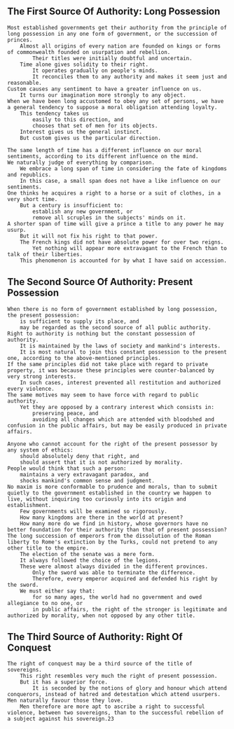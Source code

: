 
## The First Source Of Authority: Long Possession

    Most established governments get their authority from the principle of long possession in any one form of government, or the succession of princes.
        Almost all origins of every nation are founded on kings or forms of commonwealth founded on usurpation and rebellion.
            Their titles were initially doubtful and uncertain.
        Time alone gives solidity to their right.
            It operates gradually on people's minds.
            It reconciles them to any authority and makes it seem just and reasonable.
    Custom causes any sentiment to have a greater influence on us.
        It turns our imagination more strongly to any object.
    When we have been long accustomed to obey any set of persons, we have a general tendency to suppose a moral obligation attending loyalty.
        This tendency takes us
            easily to this direction, and
            chooses that set of men for its objects.
        Interest gives us the general instinct.
        But custom gives us the particular direction.

    The same length of time has a different influence on our moral sentiments, according to its different influence on the mind.
    We naturally judge of everything by comparison.
        We embrace a long span of time in considering the fate of kingdoms and republics.
        In this case, a small span does not have a like influence on our sentiments.
    One thinks he acquires a right to a horse or a suit of clothes, in a very short time.
        But a century is insufficient to:
            establish any new government, or
            remove all scruples in the subjects' minds on it.
    A shorter span of time will give a prince a title to any power he may usurp.
        But it will not fix his right to that power.
        The French kings did not have absolute power for over two reigns.
            Yet nothing will appear more extravagant to the French than to talk of their liberties.
        This phenomenon is accounted for by what I have said on accession.


## The Second Source Of Authority: Present Possession

    When there is no form of government established by long possession, the present possession:
        is sufficient to supply its place, and
        may be regarded as the second source of all public authority.
    Right to authority is nothing but the constant possession of authority.
        It is maintained by the laws of society and mankind's interests.
        It is most natural to join this constant possession to the present one, according to the above-mentioned principles.
    If the same principles did not take place with regard to private property, it was because these principles were counter-balanced by very strong interests.
        In such cases, interest prevented all restitution and authorized every violence.
    The same motives may seem to have force with regard to public authority.
        Yet they are opposed by a contrary interest which consists in:
            preserving peace, and
            avoiding all changes which are attended with bloodshed and confusion in the public affairs, but may be easily produced in private affairs.

    Anyone who cannot account for the right of the present possessor by any system of ethics:
        should absolutely deny that right, and
        should assert that it is not authorized by morality.
    People would think that such a person:
        maintains a very extravagant paradox, and
        shocks mankind's common sense and judgment.
    No maxim is more conformable to prudence and morals, than to submit quietly to the government established in the country we happen to live, without inquiring too curiously into its origin and establishment.
        Few governments will be examined so rigorously.
        How many kingdoms are there in the world at present?
        How many more do we find in history, whose governors have no better foundation for their authority than that of present possession?
    The long succession of emperors from the dissolution of the Roman liberty to Rome's extinction by the Turks, could not pretend to any other title to the empire.
        The election of the senate was a mere form.
        It always followed the choice of the legions.
        These were almost always divided in the different provinces.
            Only the sword was able to terminate the difference.
            Therefore, every emperor acquired and defended his right by the sword.
        We must either say that:
            for so many ages, the world had no government and owed allegiance to no one, or
            in public affairs, the right of the stronger is legitimate and authorized by morality, when not opposed by any other title.


## The Third Source of Authority: Right Of Conquest

    The right of conquest may be a third source of the title of sovereigns.
        This right resembles very much the right of present possession.
        But it has a superior force.
            It is seconded by the notions of glory and honour which attend conquerors, instead of hatred and detestation which attend usurpers.
    Men naturally favour those they love.
        Men therefore are more apt to ascribe a right to successful violence, between two sovereigns, than to the successful rebellion of a subject against his sovereign.23

